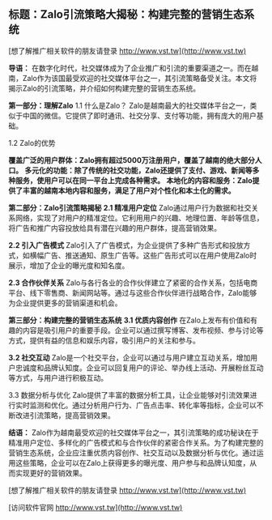 ## **标题：Zalo引流策略大揭秘：构建完整的营销生态系统**

[想了解推广相关软件的朋友请登录 http://www.vst.tw](http://www.vst.tw)

**导语：**
在数字化时代，社交媒体成为了企业推广和引流的重要渠道之一。而在越南，Zalo作为该国最受欢迎的社交媒体平台之一，其引流策略备受关注。本文将揭示Zalo的引流策略，并介绍如何构建完整的营销生态系统。

**第一部分：理解Zalo**
1.1 什么是Zalo？
Zalo是越南最大的社交媒体平台之一，类似于中国的微信。它提供了即时通讯、社交分享、支付等功能，拥有庞大的用户基础。

1.2 Zalo的优势

**覆盖广泛的用户群体：Zalo拥有超过5000万注册用户，覆盖了越南的绝大部分人口。**
**多元化的功能：除了传统的社交功能，Zalo还提供了支付、游戏、新闻等多种服务，使用户可以在同一平台上完成各种需求。**
**本地化的内容和服务：Zalo提供了丰富的越南本地内容和服务，满足了用户对个性化和本土化的需求。**

**第二部分：Zalo引流策略揭秘**
**2.1 精准用户定位**
Zalo通过用户行为数据和社交关系网络，实现了对用户的精准定位。它利用用户的兴趣、地理位置、年龄等信息，将广告和推广内容投放给具有潜在兴趣的用户群体，提高营销效果。

**2.2 引入广告模式**
Zalo引入了广告模式，为企业提供了多种广告形式和投放方式，如横幅广告、推送通知、原生广告等。这些广告形式可以在用户使用Zalo时展示，增加了企业的曝光度和知名度。

**2.3 合作伙伴关系**
Zalo与各行各业的合作伙伴建立了紧密的合作关系，包括电商平台、线下零售商、新闻网站等。通过与这些合作伙伴进行战略合作，Zalo能够为企业提供更多的营销渠道和机会。

**第三部分：构建完整的营销生态系统**
**3.1 优质内容创作**
在Zalo上发布有价值和有趣的内容是吸引用户的重要手段。企业可以通过撰写博客、发布视频、参与讨论等方式，提供有益的信息和娱乐内容，吸引用户的关注和参与。

**3.2 社交互动**
Zalo是一个社交平台，企业可以通过与用户建立互动关系，增加用户忠诚度和品牌认知度。企业可以回复用户的评论、举办线上活动、开展粉丝互动等方式，与用户进行积极互动。

3.3 数据分析与优化
Zalo提供了丰富的数据分析工具，让企业能够对引流效果进行实时监测和优化。通过分析用户行为、广告点击率、转化率等指标，企业可以不断改进引流策略，提高营销效果。

**结语：**
Zalo作为越南最受欢迎的社交媒体平台之一，其引流策略的成功秘诀在于精准用户定位、多样化的广告模式和与合作伙伴的紧密合作关系。为了构建完整的营销生态系统，企业应注重优质内容创作、社交互动以及数据分析与优化。通过运用这些策略，企业可以在Zalo上获得更多的曝光度、用户参与和品牌认知度，从而实现更好的营销效果。

[想了解推广相关软件的朋友请登录 http://www.vst.tw](http://www.vst.tw)


[访问软件官网 http://www.vst.tw](http://www.vst.tw)
